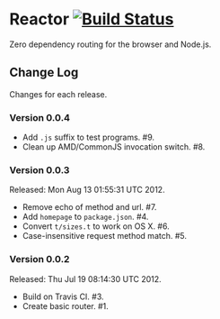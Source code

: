 # Reactor [![Build Status](https://secure.travis-ci.org/bigeasy/reactor.png?branch=master)](http://travis-ci.org/bigeasy/reactor)

Zero dependency routing for the browser and Node.js.

## Change Log 

Changes for each release.

### Version 0.0.4

 * Add `.js` suffix to test programs. #9.
 * Clean up AMD/CommonJS invocation switch. #8.

### Version 0.0.3

Released: Mon Aug 13 01:55:31 UTC 2012.

 * Remove echo of method and url. #7.
 * Add `homepage` to `package.json`. #4.
 * Convert `t/sizes.t` to work on OS X. #6.
 * Case-insensitive request method match. #5.

### Version 0.0.2

Released: Thu Jul 19 08:14:30 UTC 2012.

 * Build on Travis CI. #3.
 * Create basic router. #1.
